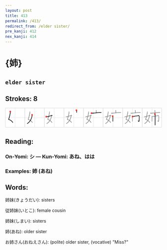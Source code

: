 ```yaml
---
layout: post
title: 413
permalink: /413/
redirect_from: /elder sister/
pre_kanji: 412
nex_kanji: 414
---
```


# {姉}

## `elder sister`

## Strokes: 8

<div class="stroke"><img src="../images/E5A789.png" /></div>

## Reading:

### On-Yomi: シ &mdash; Kun-Yomi: あね、はは

### Examples: 姉 (あね)

## Words:

姉妹(きょうだい): sisters

従姉妹(いとこ): female cousin

姉妹(しまい): sisters

姉(あね): older sister

お姉さん(おねえさん): (polite) older sister, (vocative) "Miss?"
